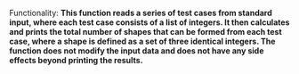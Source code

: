Functionality: **This function reads a series of test cases from standard input, where each test case consists of a list of integers. It then calculates and prints the total number of shapes that can be formed from each test case, where a shape is defined as a set of three identical integers. The function does not modify the input data and does not have any side effects beyond printing the results.**